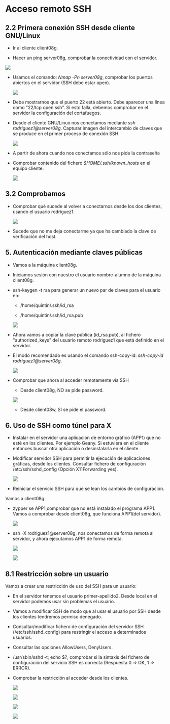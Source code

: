 # Acceso remoto SSH

## 2.2 Primera conexión SSH desde cliente GNU/Linux

  * Ir al cliente client08g.

  * Hacer un ping server08g, comprobar la conectividad con el servidor.

  ![](./imagenes/Screenshot_12.png)

* Usamos el comando: *Nmap -Pn server08g*, comprobar los puertos abiertos en el servidor (SSH debe estar open).

  ![](./imagenes/Screenshot_13.png)

* Debe mostrarnos que el puerto 22 está abierto. Debe aparecer una línea como "22/tcp open ssh". Si esto falla, debemos comprobar en el servidor la configuración del cortafuegos.

* Desde el cliente GNU/Linux nos conectamos mediante *ssh rodriguez1@server08g*. Capturar imagen del intercambio de claves que se produce en el primer proceso de conexión SSH.

  ![](./imagenes/Screenshot_14.png)

* A partir de ahora cuando nos conectamos sólo nos pide la contraseña

* Comprobar contenido del fichero *$HOME/.ssh/known_hosts* en el equipo cliente.

  ![](./imagenes/Screenshot_15.png)

## 3.2 Comprobamos

* Comprobar qué sucede al volver a conectarnos desde los dos clientes, usando el usuario rodriguez1.

    ![](./imagenes/Screenshot_16.png)

* Sucede que no me deja conectarme ya que ha cambiado la clave de verificación del host.

## 5. Autenticación mediante claves públicas

* Vamos a la máquina client08g.

* Iniciamos sesión con nuestro el usuario nombre-alumno de la máquina client08g.

* ssh-keygen -t rsa para generar un nuevo par de claves para el usuario en:

    * /home/quintin/.ssh/id_rsa

    * /home/quintin/.ssh/id_rsa.pub

    ![](./imagenes/Screenshot_19.png)

* Ahora vamos a copiar la clave pública (id_rsa.pub), al fichero "authorized_keys" del usuario remoto rodriguez1 que está definido en el servidor.

* El modo recomendado es usando el comando ssh-copy-id: *ssh-copy-id rodriguez1@server08g*.

  ![](./imagenes/Screenshot_21.png)

* Comprobar que ahora al acceder remotamente vía SSH

    * Desde client08g, NO se pide password.

    ![](./imagenes/Screenshot_22.png)

    * Desde client08w, SI se pide el password.

## 6. Uso de SSH como túnel para X

* Instalar en el servidor una aplicación de entorno gráfico (APP1) que no esté en los clientes. Por ejemplo Geany. Si estuviera en el cliente entonces buscar otra aplicación o desinstalarla en el cliente.

* Modificar servidor SSH para permitir la ejecución de aplicaciones gráficas, desde los clientes. Consultar fichero de configuración /etc/ssh/sshd_config (Opción X11Forwarding yes).

    ![](./imagenes/Screenshot_24.png)

* Reiniciar el servicio SSH para que se lean los cambios de configuración.

Vamos a client08g.

* zypper se APP1,comprobar que no está instalado el programa APP1.
    Vamos a comprobar desde client08g, que funciona APP1(del servidor).

  ![](./imagenes/Screenshot_26.png)

* ssh -X rodriguez1@server08g, nos conectamos de forma remota al servidor, y ahora ejecutamos APP1 de forma remota.

    ![](./imagenes/Screenshot_28.png)

    ![](./imagenes/Screenshot_27.png)

## 8.1 Restricción sobre un usuario

Vamos a crear una restricción de uso del SSH para un usuario:

  * En el servidor tenemos el usuario primer-apellido2. Desde local en el servidor podemos usar sin problemas el usuario.
  * Vamos a modificar SSH de modo que al usar el usuario por SSH desde los clientes tendremos permiso denegado.


* Consultar/modificar fichero de configuración del servidor SSH (/etc/ssh/sshd_config) para restringir el acceso a determinados usuarios.
* Consultar las opciones AllowUsers, DenyUsers.

* /usr/sbin/sshd -t; echo $?, comprobar si la sintaxis del fichero de configuración del servicio SSH es correcta (Respuesta 0 => OK, 1 => ERROR).

* Comprobar la restricción al acceder desde los clientes.

  ![](./imagenes/Screenshot_29.png)

  ![](./imagenes/Screenshot_30.png)

  ![](./imagenes/Screenshot_31.png)

  ![](./imagenes/Screenshot_32.png)
